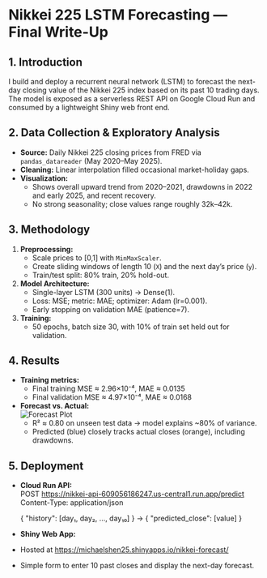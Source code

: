 # Nikkei 225 LSTM Forecasting — Final Write-Up

## 1. Introduction
I build and deploy a recurrent neural network (LSTM) to forecast the next-day closing value of the Nikkei 225 index based on its past 10 trading days. The model is exposed as a serverless REST API on Google Cloud Run and consumed by a lightweight Shiny web front end.

## 2. Data Collection & Exploratory Analysis
- **Source:** Daily Nikkei 225 closing prices from FRED via `pandas_datareader` (May 2020–May 2025).  
- **Cleaning:** Linear interpolation filled occasional market-holiday gaps.  
- **Visualization:**    
  - Shows overall upward trend from 2020–2021, drawdowns in 2022 and early 2025, and recent recovery.  
  - No strong seasonality; close values range roughly 32k–42k.  

## 3. Methodology
1. **Preprocessing:**  
   - Scale prices to [0,1] with `MinMaxScaler`.  
   - Create sliding windows of length 10 (`X`) and the next day’s price (`y`).  
   - Train/test split: 80% train, 20% hold-out.  
2. **Model Architecture:**  
   - Single-layer LSTM (300 units) → Dense(1).  
   - Loss: MSE; metric: MAE; optimizer: Adam (lr=0.001).  
   - Early stopping on validation MAE (patience=7).  
3. **Training:**  
   - 50 epochs, batch size 30, with 10% of train set held out for validation.

## 4. Results
- **Training metrics:**  
  - Final training MSE ≈ 2.96×10⁻⁴, MAE ≈ 0.0135  
  - Final validation MSE ≈ 4.97×10⁻⁴, MAE ≈ 0.0168  
- **Forecast vs. Actual:**  
  ![Forecast Plot](nikkei_shiny/eda/forecast_vs_actual.png)  
  - R² ≈ 0.80 on unseen test data → model explains ~80% of variance.  
  - Predicted (blue) closely tracks actual closes (orange), including drawdowns.

## 5. Deployment
- **Cloud Run API:**  
    POST https://nikkei-api-609056186247.us-central1.run.app/predict
    Content-Type: application/json

    { "history": [day₁, day₂, …, day₁₀] }
    → { "predicted_close": [value] }

- **Shiny Web App:**  
- Hosted at https://michaelshen25.shinyapps.io/nikkei-forecast/  
- Simple form to enter 10 past closes and display the next-day forecast.
